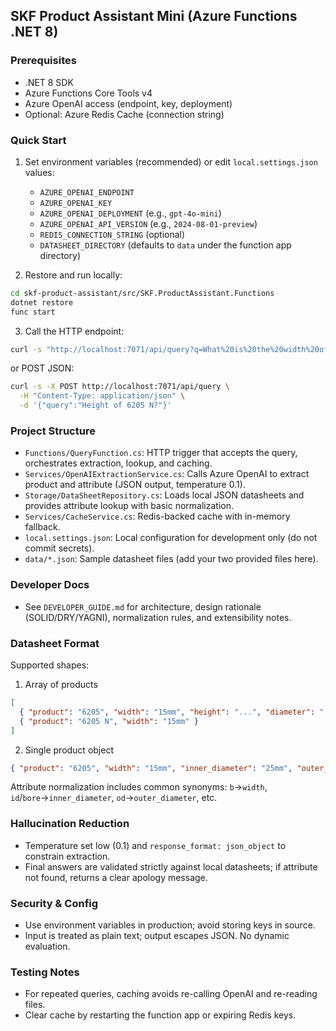 ## SKF Product Assistant Mini (Azure Functions .NET 8)

### Prerequisites
- .NET 8 SDK
- Azure Functions Core Tools v4
- Azure OpenAI access (endpoint, key, deployment)
- Optional: Azure Redis Cache (connection string)

### Quick Start
1. Set environment variables (recommended) or edit `local.settings.json` values:
   - `AZURE_OPENAI_ENDPOINT`
   - `AZURE_OPENAI_KEY`
   - `AZURE_OPENAI_DEPLOYMENT` (e.g., `gpt-4o-mini`)
   - `AZURE_OPENAI_API_VERSION` (e.g., `2024-08-01-preview`)
   - `REDIS_CONNECTION_STRING` (optional)
   - `DATASHEET_DIRECTORY` (defaults to `data` under the function app directory)

2. Restore and run locally:
```bash
cd skf-product-assistant/src/SKF.ProductAssistant.Functions
dotnet restore
func start
```

3. Call the HTTP endpoint:
```bash
curl -s "http://localhost:7071/api/query?q=What%20is%20the%20width%20of%206205%3F"
```

or POST JSON:
```bash
curl -s -X POST http://localhost:7071/api/query \
  -H "Content-Type: application/json" \
  -d '{"query":"Height of 6205 N?"}'
```

### Project Structure
- `Functions/QueryFunction.cs`: HTTP trigger that accepts the query, orchestrates extraction, lookup, and caching.
- `Services/OpenAIExtractionService.cs`: Calls Azure OpenAI to extract product and attribute (JSON output, temperature 0.1).
- `Storage/DataSheetRepository.cs`: Loads local JSON datasheets and provides attribute lookup with basic normalization.
- `Services/CacheService.cs`: Redis-backed cache with in-memory fallback.
- `local.settings.json`: Local configuration for development only (do not commit secrets).
- `data/*.json`: Sample datasheet files (add your two provided files here).

### Developer Docs
- See `DEVELOPER_GUIDE.md` for architecture, design rationale (SOLID/DRY/YAGNI), normalization rules, and extensibility notes.

### Datasheet Format
Supported shapes:
1) Array of products
```json
[
  { "product": "6205", "width": "15mm", "height": "...", "diameter": "..." },
  { "product": "6205 N", "width": "15mm" }
]
```
2) Single product object
```json
{ "product": "6205", "width": "15mm", "inner_diameter": "25mm", "outer_diameter": "52mm" }
```

Attribute normalization includes common synonyms: `b`→`width`, `id`/`bore`→`inner_diameter`, `od`→`outer_diameter`, etc.

### Hallucination Reduction
- Temperature set low (0.1) and `response_format: json_object` to constrain extraction.
- Final answers are validated strictly against local datasheets; if attribute not found, returns a clear apology message.

### Security & Config
- Use environment variables in production; avoid storing keys in source.
- Input is treated as plain text; output escapes JSON. No dynamic evaluation.

### Testing Notes
- For repeated queries, caching avoids re-calling OpenAI and re-reading files.
- Clear cache by restarting the function app or expiring Redis keys.


